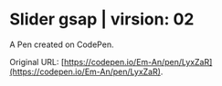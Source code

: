 # Slider gsap | virsion: 02

A Pen created on CodePen.

Original URL: [https://codepen.io/Em-An/pen/LyxZaR](https://codepen.io/Em-An/pen/LyxZaR).


